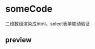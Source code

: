 # someCode
二维数组渲染成html，select表单联动验证

<h2>preview</h2>
<a href="https://zq-jhon.github.io/arrayToHtml/index.html"></a>
